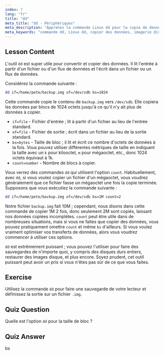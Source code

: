 ```yaml
---
index: 7
lang: "fr"
title: "dd"
meta_title: "dd - Périphériques"
meta_description: "Apprenez la commande Linux dd pour la copie de données et l'imagerie disque. Comprenez ses options comme if, of et bs. Commencez votre parcours de gestion de données Linux !"
meta_keywords: "commande dd, Linux dd, copier des données, imagerie disque, tutoriel Linux, débutant, guide, sauvegarde de données"
---
```


## Lesson Content

L'outil `dd` est super utile pour convertir et copier des données. Il lit l'entrée à partir d'un fichier ou d'un flux de données et l'écrit dans un fichier ou un flux de données.

Considérez la commande suivante :

```bash
dd if=/home/pete/backup.img of=/dev/sdb bs=1024
```

Cette commande copie le contenu de `backup.img` vers `/dev/sdb`. Elle copiera les données par blocs de 1024 octets jusqu'à ce qu'il n'y ait plus de données à copier.

- `if=file` - Fichier d'entrée ; lit à partir d'un fichier au lieu de l'entrée standard.
- `of=file` - Fichier de sortie ; écrit dans un fichier au lieu de la sortie standard.
- `bs=bytes` - Taille de bloc ; il lit et écrit ce nombre d'octets de données à la fois. Vous pouvez utiliser différentes métriques de taille en indiquant la taille avec un `k` pour kilooctet, `m` pour mégaoctet, etc., donc 1024 octets équivaut à 1k.
- `count=number` - Nombre de blocs à copier.

Vous verrez des commandes `dd` qui utilisent l'option `count`. Habituellement, avec `dd`, si vous voulez copier un fichier d'un mégaoctet, vous voudrez généralement que ce fichier fasse un mégaoctet une fois la copie terminée. Supposons que vous exécutiez la commande suivante :

```bash
dd if=/home/pete/backup.img of=/dev/sdb bs=1M count=2
```

Notre fichier `backup.img` fait 10M ; cependant, nous disons dans cette commande de copier 1M 2 fois, donc seulement 2M sont copiés, laissant nos données copiées incomplètes. `count` peut être utile dans de nombreuses situations, mais si vous ne faites que copier des données, vous pouvez pratiquement omettre `count` et même `bs` d'ailleurs. Si vous voulez vraiment optimiser vos transferts de données, alors vous voudrez commencer à utiliser ces options.

`dd` est extrêmement puissant ; vous pouvez l'utiliser pour faire des sauvegardes de n'importe quoi, y compris des disques durs entiers, restaurer des images disque, et plus encore. Soyez prudent, cet outil puissant peut avoir un prix si vous n'êtes pas sûr de ce que vous faites.

## Exercise

Utilisez la commande `dd` pour faire une sauvegarde de votre lecteur et définissez la sortie sur un fichier `.img`.

## Quiz Question

Quelle est l'option `dd` pour la taille de bloc ?

## Quiz Answer

bs
